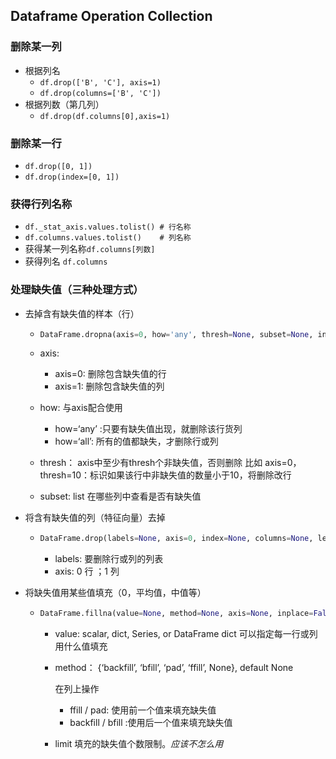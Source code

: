 ## Dataframe Operation Collection

### 删除某一列 

- 根据列名
  - `df.drop(['B', 'C'], axis=1)`
  - `df.drop(columns=['B', 'C'])`
- 根据列数（第几列）
  - `df.drop(df.columns[0],axis=1)`

### 删除某一行

- `df.drop([0, 1])`	
- `df.drop(index=[0, 1])`

### 获得行列名称

- `df._stat_axis.values.tolist() # 行名称`
- `df.columns.values.tolist()    # 列名称`
- 获得某一列名称`df.columns[列数]`
- 获得列名 `df.columns`

### 处理缺失值（三种处理方式）

- 去掉含有缺失值的样本（行）

  - ```python
    DataFrame.dropna(axis=0, how='any', thresh=None, subset=None, inplace=False)
    ```

  - axis:

    - axis=0: 删除包含缺失值的行
    - axis=1: 删除包含缺失值的列

  - how: 与axis配合使用

    - how=‘any’ :只要有缺失值出现，就删除该行货列
    - how=‘all’: 所有的值都缺失，才删除行或列

  - thresh： axis中至少有thresh个非缺失值，否则删除
    比如 axis=0，thresh=10：标识如果该行中非缺失值的数量小于10，将删除改行

  - subset: list
    在哪些列中查看是否有缺失值

- 将含有缺失值的列（特征向量）去掉

  - ```python
    DataFrame.drop(labels=None, axis=0, index=None, columns=None, level=None, inplace=False, errors='raise')
    ```

    - labels: 要删除行或列的列表
    - axis: 0 行 ；1 列

- 将缺失值用某些值填充（0，平均值，中值等）

  - ```python
    DataFrame.fillna(value=None, method=None, axis=None, inplace=False, limit=None, downcast=None, **kwargs)
    ```

    - value: scalar, dict, Series, or DataFrame
      dict 可以指定每一行或列用什么值填充

    - method： {‘backfill’, ‘bfill’, ‘pad’, ‘ffill’, None}, default None

      在列上操作

      - ffill / pad: 使用前一个值来填充缺失值
      - backfill / bfill :使用后一个值来填充缺失值

    - limit 填充的缺失值个数限制。*应该不怎么用*

